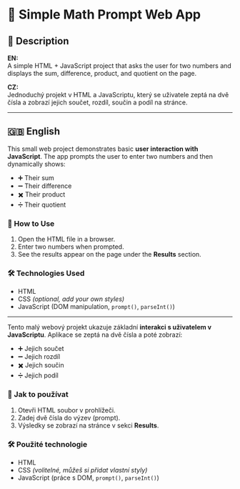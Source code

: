 # 🧮 Simple Math Prompt Web App

## 📝 Description

**EN:**  
A simple HTML + JavaScript project that asks the user for two numbers and displays the sum, difference, product, and quotient on the page.

**CZ:**  
Jednoduchý projekt v HTML a JavaScriptu, který se uživatele zeptá na dvě čísla a zobrazí jejich součet, rozdíl, součin a podíl na stránce.

---

## 🇬🇧 English

This small web project demonstrates basic **user interaction with JavaScript**. The app prompts the user to enter two numbers and then dynamically shows:

- ➕ Their sum  
- ➖ Their difference  
- ✖️ Their product  
- ➗ Their quotient  

### 🚀 How to Use  
1. Open the HTML file in a browser.  
2. Enter two numbers when prompted.  
3. See the results appear on the page under the **Results** section.

### 🛠️ Technologies Used  
- HTML  
- CSS *(optional, add your own styles)*  
- JavaScript (DOM manipulation, `prompt()`, `parseInt()`)

------------------------------------------------------------------------

Tento malý webový projekt ukazuje základní **interakci s uživatelem v JavaScriptu**. Aplikace se zeptá na dvě čísla a poté zobrazí:

- ➕ Jejich součet  
- ➖ Jejich rozdíl  
- ✖️ Jejich součin  
- ➗ Jejich podíl  

### 🚀 Jak to používat  
1. Otevři HTML soubor v prohlížeči.  
2. Zadej dvě čísla do výzev (prompt).  
3. Výsledky se zobrazí na stránce v sekci **Results**.

### 🛠️ Použité technologie  
- HTML  
- CSS *(volitelné, můžeš si přidat vlastní styly)*  
- JavaScript (práce s DOM, `prompt()`, `parseInt()`)
